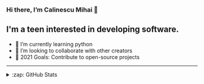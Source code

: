 ### Hi there, I’m Calinescu Mihai 👋

## I'm a teen interested in developing software.

- 🌱 I’m currently learning python
- 👯 I’m looking to collaborate with other creators
- 🥅 2021 Goals: Contribute to open-source projects

---

<details>
  <summary>:zap: GitHub Stats</summary>

  <img align="left" alt="CMihai99's GitHub Stats" src="https://github-readme-stats.codestackr.vercel.app/api?username=CMihai99&show_icons=true&hide_border=true" />

</details>
